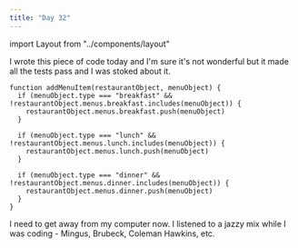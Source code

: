 ```yaml
---
title: "Day 32"
---
```

import Layout from "../components/layout"

<Layout>

I wrote this piece of code today and I'm sure it's not wonderful but it made all the tests pass and I was stoked about it.

```JS
function addMenuItem(restaurantObject, menuObject) {
  if (menuObject.type === "breakfast" && !restaurantObject.menus.breakfast.includes(menuObject)) {
    restaurantObject.menus.breakfast.push(menuObject)
  }

  if (menuObject.type === "lunch" && !restaurantObject.menus.lunch.includes(menuObject)) {
    restaurantObject.menus.lunch.push(menuObject)
  }

  if (menuObject.type === "dinner" && !restaurantObject.menus.dinner.includes(menuObject)) {
    restaurantObject.menus.dinner.push(menuObject)
  }
}
```

I need to get away from my computer now. I listened to a jazzy mix while I was coding - Mingus, Brubeck, Coleman Hawkins, etc.





</Layout>
